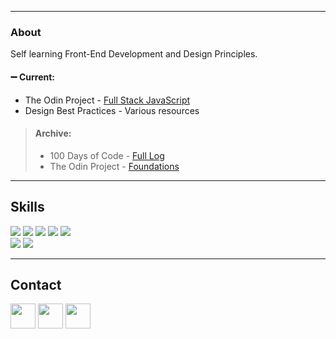 
---

### **About**
Self learning Front-End Development and Design Principles.
<br>

#### :heavy_minus_sign: **Current:**
- The Odin Project - [Full Stack JavaScript](https://www.theodinproject.com/paths/full-stack-javascript?)
- Design Best Practices - Various resources

>#### **Archive:**
>- 100 Days of Code - [Full Log](https://github.com/bartbzd/100-days-of-code/blob/main/log.md)
>- The Odin Project - [Foundations](https://www.theodinproject.com/paths/foundations/courses/foundations)

---

<div align="left">

## **Skills**
<!-- HTML -->
<img src="https://img.shields.io/badge/HTML-%2320232a.svg?style=for-the-badge&color=25242A&logo=html5&logoColor=E55D51">
<!-- CSS -->
<img src="https://img.shields.io/badge/CSS-%2320232a.svg?style=for-the-badge&color=25242A&logo=css3&logoColor=4F89F5">
<!-- JavaScript -->
<img src="https://img.shields.io/badge/-JS-%2320232a.svg?style=for-the-badge&color=25242A&logo=javascript&logoColor=ECCD71">
<!-- Sass -->
<img src="https://img.shields.io/badge/sass-%2320232a.svg?style=for-the-badge&color=25242A&logo=sass&logoColor=F1A0CC">
<!-- Bootstrap -->
<img src="https://img.shields.io/badge/bootstrap-%2320232a.svg?style=for-the-badge&color=25242A&logo=bootstrap&logoColor=9C73EF">
</div>

<div align="left">
<!-- Canva -->
<img src="https://img.shields.io/badge/canva-%2320232a.svg?style=for-the-badge&color=323137&logo=canva&logoColor=A9D6DC">
<!-- Squarespace -->
<img src="https://img.shields.io/badge/squarespace-%2320232a.svg?style=for-the-badge&color=323137&logo=squarespace&logoColor=#8C939D">
</div>

---

<div align="left">

## **Contact**
<!-- TWITTER -->
<a href="https://twitter.com/bartbzd">
<img src="https://logos-world.net/wp-content/uploads/2020/04/Twitter-Logo-700x394.png" width="40"></a>

<!-- DISCORD -->
<a href="https://discordapp.com/users/218802607043510282">
 <img src="https://logos-world.net/wp-content/uploads/2020/12/Discord-Logo-700x394.png" width="40"></a>
 <!-- EMAIL -->
<a href="mailto: bbart318@gmail.com"><img src="https://logos-world.net/wp-content/uploads/2020/11/Gmail-Logo-700x394.png" width="40"></a>
</div>
